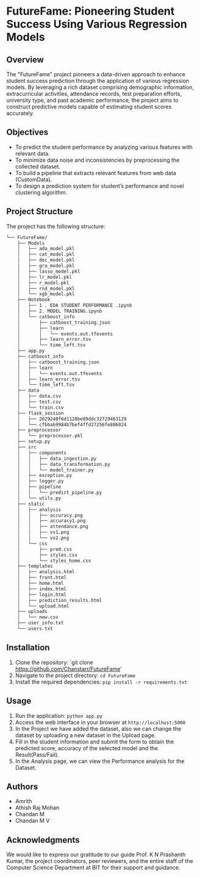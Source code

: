 # FutureFame: Pioneering Student Success Using Various Regression Models

## Overview
The "FutureFame" project pioneers a data-driven approach to enhance student success prediction through the application of various regression models. By leveraging a rich dataset comprising demographic information, extracurricular activities, attendance records, test preparation efforts, university type, and past academic performance, the project aims to construct predictive models capable of estimating student scores accurately.

## Objectives
- To predict the student performance by analyzing various features with relevant data. 
- To minimize data noise and inconsistencies by preprocessing the collected dataset. 
- To build a pipeline that extracts relevant features from web data (CustomData). 
- To design a prediction system for student’s performance and novel clustering algorithm. 

## Project Structure

The project has the following structure:
   
```sh
└── FutureFame/
    ├── Models
    │   ├── ada_model.pkl
    │   ├── cat_model.pkl
    │   ├── dec_model.pkl
    │   ├── gra_model.pkl
    │   ├── lasso_model.pkl
    │   ├── lr_model.pkl
    │   ├── r_model.pkl
    │   ├── rnd_model.pkl
    │   └── xgb_model.pkl
    ├── Notebook
    │   ├── 1 . EDA STUDENT PERFORMANCE .ipynb
    │   ├── 2. MODEL TRAINING.ipynb
    │   └── catboost_info
    │       ├── catboost_training.json
    │       ├── learn
    │       │   └── events.out.tfevents
    │       ├── learn_error.tsv
    │       └── time_left.tsv
    ├── app.py
    ├── catboost_info
    │   ├── catboost_training.json
    │   ├── learn
    │   │   └── events.out.tfevents
    │   ├── learn_error.tsv
    │   └── time_left.tsv
    ├── data
    │   ├── data.csv
    │   ├── test.csv
    │   └── train.csv
    ├── flask_session
    │   ├── 2029240f6d1128be89ddc32729463129
    │   └── cfbbab9984b7bef4ffd27256fe806024
    ├── preprocessor
    │   └── preprocessor.pkl
    ├── setup.py
    ├── src
    │   ├── components
    │   │   ├── data_ingestion.py
    │   │   ├── data_transformation.py
    │   │   └── model_trainer.py
    │   ├── exception.py
    │   ├── logger.py
    │   ├── pipeline
    │   │   └── predict_pipeline.py
    │   └── utils.py
    ├── static
    │   ├── analysis
    │   │   ├── accuracy.png
    │   │   ├── accuracy1.png
    │   │   ├── attendance.png
    │   │   ├── vs1.png
    │   │   └── vs2.png
    │   └── css
    │       ├── pred.css
    │       ├── styles.css
    │       └── styles_home.css
    ├── templates
    │   ├── analysis.html
    │   ├── front.html
    │   ├── home.html
    │   ├── index.html
    │   ├── login.html
    │   ├── prediction_results.html
    │   └── upload.html
    ├── uploads
    │   └── new.csv
    ├── user_info.txt
    └── users.txt
```

## Installation

1. Clone the repository: `git clone https://github.com/Chanstarr/FutureFame'
2. Navigate to the project directory: `cd FutureFame`
3. Install the required dependencies: `pip install -r requirements.txt`

## Usage

1. Run the application: `python app.py`
2. Access the web interface in your browser at `http://localhost:5000`
3. In the Project we have added the dataset, also we can change the dataset by uploading a new dataset in the Upload page.
4. Fill in the student information and submit the form to obtain the predicted score, accuracy of the selected model and the Result(Pass/Fail).
5. In the Analysis page, we can view the Performance analysis for the Dataset.

## Authors

- Amrith
- Athish Raj Mohan
- Chandan M
- Chandan M V

## Acknowledgments

We would like to express our gratitude to our guide Prof. K N Prashanth Kumar, the project coordinators, peer reviewers, and the entire staff of the Computer Science Department at BIT for their support and guidance.



